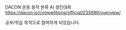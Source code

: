 DACON 운동 동작 분류 AI 경진대회
https://dacon.io/competitions/official/235689/overview/

공부/학습 목적으로 참여하게 되었습니다.
